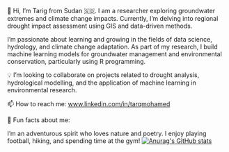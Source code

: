 👋 Hi, I’m Tarig from Sudan 🇸🇩.
I am a researcher exploring groundwater extremes and climate change impacts. Currently, I’m delving into regional drought impact assessment using GIS and data-driven methods.

I’m passionate about learning and growing in the fields of data science, hydrology, and climate change adaptation. As part of my research, I build machine learning models for groundwater management and environmental conservation, particularly using R programming.

💡 I’m looking to collaborate on projects related to drought analysis, hydrological modelling, and the application of machine learning in environmental research.

📫 How to reach me: www.linkedin.com/in/tarqmohamed

🎯 Fun facts about me:

I’m an adventurous spirit who loves nature and poetry.
I enjoy playing football, hiking, and spending time at the gym!
[![Anurag's GitHub stats](https://github-readme-stats.vercel.app/api?username=tarqsalah)](https://github.com/tarqsalah/github-readme-stats)
